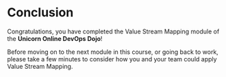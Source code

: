 # Conclusion

Congratulations, you have completed the Value Stream Mapping module of the **Unicorn Online DevOps Dojo**!  

Before moving on to the next module in this course, or going back to work, please take a few minutes to consider how you and your team could apply Value Stream Mapping.  

